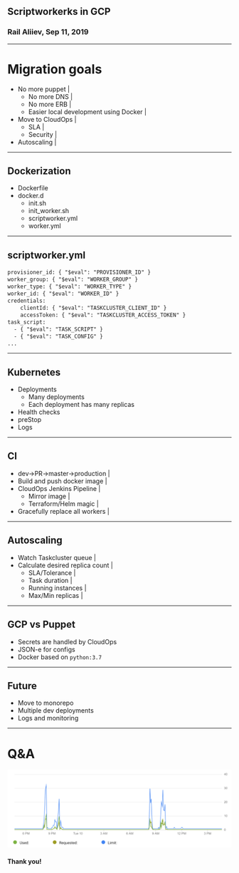 ## Scriptworkerks in GCP
### Rail Aliiev, Sep 11, 2019

---

# Migration goals
- No more puppet                          |
  - No more DNS                           |
  - No more ERB                           |
  - Easier local development using Docker |
- Move to CloudOps                        |
  - SLA                                   |
  - Security                              |
- Autoscaling                             |

---

## Dockerization
- Dockerfile
- docker.d
  - init.sh
  - init_worker.sh
  - scriptworker.yml
  - worker.yml

---
## scriptworker.yml
```
provisioner_id: { "$eval": "PROVISIONER_ID" }
worker_group: { "$eval": "WORKER_GROUP" }
worker_type: { "$eval": "WORKER_TYPE" }
worker_id: { "$eval": "WORKER_ID" }
credentials:
    clientId: { "$eval": "TASKCLUSTER_CLIENT_ID" }
    accessToken: { "$eval": "TASKCLUSTER_ACCESS_TOKEN" }
task_script:
  - { "$eval": "TASK_SCRIPT" }
  - { "$eval": "TASK_CONFIG" }
...
```
---
## Kubernetes
- Deployments
  - Many deployments
  - Each deployment has many replicas
- Health checks
- preStop
- Logs

---

## CI
- dev->PR->master->production    |
- Build and push docker image    |
- CloudOps Jenkins Pipeline      |
  - Mirror image                 |
  - Terraform/Helm magic         |
- Gracefully replace all workers |

---

## Autoscaling
- Watch Taskcluster queue         |
- Calculate desired replica count |
  - SLA/Tolerance                 |
  - Task duration                 |
  - Running instances             |
  - Max/Min replicas              |

---

## GCP vs Puppet
- Secrets are handled by CloudOps
- JSON-e for configs
- Docker based on `python:3.7`

---
## Future
- Move to monorepo
- Multiple dev deployments
- Logs and monitoring

---
# Q&A
![Graph](./assets/b634468d.png)
#### Thank you!


